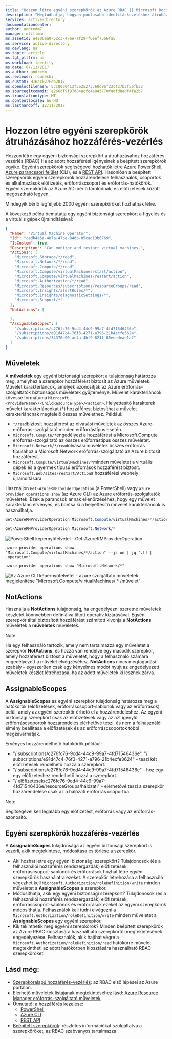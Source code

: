 ```yaml
---
title: "Hozzon létre egyéni szerepkörök az Azure RBAC |} Microsoft Docs"
description: "Megtudhatja, hogyan pontosabb identitáskezeléshez átruházásához hozzáférés-vezérléssel egyéni szerepkörök definiálása az Azure-előfizetésben."
services: active-directory
documentationcenter: 
author: andredm7
manager: mtillman
ms.assetid: e4206ea9-52c3-47ee-af29-f6eef7566fa5
ms.service: active-directory
ms.devlang: na
ms.topic: article
ms.tgt_pltfrm: na
ms.workload: identity
ms.date: 07/11/2017
ms.author: andredm
ms.reviewer: rqureshi
ms.custom: H1Hack27Feb2017
ms.openlocfilehash: 53c8060413f5625273360d9bf23cf27b3f56fb32
ms.sourcegitcommit: e266df9f97d04acfc4a843770fadfd8edf4fa2b7
ms.translationtype: MT
ms.contentlocale: hu-HU
ms.lasthandoff: 12/11/2017
---
```

# <a name="create-custom-roles-for-azure-role-based-access-control"></a>Hozzon létre egyéni szerepkörök átruházásához hozzáférés-vezérlés
Hozzon létre egy egyéni biztonsági szerepkört a átruházásához hozzáférés-vezérlés (RBAC) Ha az adott hozzáférési igényeinek a beépített szerepkörök egyike. Egyéni szerepkörök segítségével hozhatók létre [Azure PowerShell](role-based-access-control-manage-access-powershell.md), [Azure parancssori felület](role-based-access-control-manage-access-azure-cli.md) (CLI), és a [REST API](role-based-access-control-manage-access-rest.md). Hasonlóan a beépített szerepkörök egyéni szerepkörök hozzárendelése felhasználók, csoportok és alkalmazások előfizetés, erőforráscsoport és erőforrás-hatókörök. Egyéni szerepkörök az Azure AD-bérlő tárolódnak, és előfizetések között megosztható legyen.

Mindegyik bérlő legfeljebb 2000 egyéni szerepköröket hozhatnak létre. 

A következő példa bemutatja egy egyéni biztonsági szerepkört a figyelés és a virtuális gépek újraindításával:

```json
{
  "Name": "Virtual Machine Operator",
  "Id": "cadb4a5a-4e7a-47be-84db-05cad13b6769",
  "IsCustom": true,
  "Description": "Can monitor and restart virtual machines.",
  "Actions": [
    "Microsoft.Storage/*/read",
    "Microsoft.Network/*/read",
    "Microsoft.Compute/*/read",
    "Microsoft.Compute/virtualMachines/start/action",
    "Microsoft.Compute/virtualMachines/restart/action",
    "Microsoft.Authorization/*/read",
    "Microsoft.Resources/subscriptions/resourceGroups/read",
    "Microsoft.Insights/alertRules/*",
    "Microsoft.Insights/diagnosticSettings/*",
    "Microsoft.Support/*"
  ],
  "NotActions": [

  ],
  "AssignableScopes": [
    "/subscriptions/c276fc76-9cd4-44c9-99a7-4fd71546436e",
    "/subscriptions/e91d47c4-76f3-4271-a796-21b4ecfe3624",
    "/subscriptions/34370e90-ac4a-4bf9-821f-85eeedeae1a2"
  ]
}
```
## <a name="actions"></a>Műveletek
A **műveletek** egy egyéni biztonsági szerepkört a tulajdonság határozza meg, amelyhez a szerepkör hozzáférést biztosít az Azure műveletek. Művelet karakterláncok, amelyek azonosítják az Azure erőforrás-szolgáltatók biztonságos műveletek gyűjteménye. Művelet karakterláncok kövesse formátuma `Microsoft.<ProviderName>/<ChildResourceType>/<action>`. Helyettesítő karakterek művelet karakterláncokat (\*) hozzáférést biztosíthat a művelet karakterláncnak megfelelő összes művelethez. Például:

* `*/read`biztosít hozzáférést az olvasási műveletek az összes Azure-erőforrás-szolgáltató minden erőforrástípus esetén.
* `Microsoft.Compute/*`engedélyezi a hozzáférést a Microsoft.Compute erőforrás-szolgáltató az összes erőforrástípus összes műveletet.
* `Microsoft.Network/*/read`olvasási műveletek összes erőforrás típusához a Microsoft.Network erőforrás-szolgáltató az Azure biztosít hozzáférést.
* `Microsoft.Compute/virtualMachines/*`minden műveletet a virtuális gépek és a gyermek típusú erőforrások hozzáférést biztosít.
* `Microsoft.Web/sites/restart/Action`a hozzáférési webhely újraindítására.

Használjon `Get-AzureRmProviderOperation` (a PowerShell) vagy `azure provider operations show` (az Azure CLI) az Azure erőforrás-szolgáltatók műveletek. Ezek a parancsok annak ellenőrzéséhez, hogy egy művelet karakterlánc érvényes, és bontsa ki a helyettesítő művelet karakterláncok is használhatja.

```powershell
Get-AzureRMProviderOperation Microsoft.Compute/virtualMachines/*/action | FT Operation, OperationName

Get-AzureRMProviderOperation Microsoft.Network/*
```

![PowerShell képernyőfelvétel - Get-AzureRMProviderOperation](./media/role-based-access-control-configure/1-get-azurermprovideroperation-1.png)

```azurecli
azure provider operations show "Microsoft.Compute/virtualMachines/*/action" --js on | jq '.[] | .operation'

azure provider operations show "Microsoft.Network/*"
```

![Az Azure CLI képernyőfelvétel - azure szolgáltató műveletek megjelenítése "Microsoft.Compute/virtualMachines/ \* /művelet" ](./media/role-based-access-control-configure/1-azure-provider-operations-show.png)

## <a name="notactions"></a>NotActions
Használja a **NotActions** tulajdonság, ha engedélyezni szeretné műveletek készletét könnyebben definiálva tiltott operatív kizárásával. Egyéni szerepkör által biztosított hozzáférést számított kivonja a **NotActions** műveletek a **műveletek** műveletek.

> [!NOTE]
> Ha egy felhasználó tartozik, amely nem tartalmazza egy műveletet a szerepkör **NotActions**, és hozzá van rendelve egy második szerepkör, amely hozzáférést biztosít a műveletet, hogy a felhasználó számára engedélyezett a művelet elvégzéséhez. **NotActions** nincs megtagadási szabály – egyszerűen csak egy kényelmes módot nyújt az engedélyezett műveletek készlet létrehozása, ha az adott műveletek ki lesznek zárva.
>
>

## <a name="assignablescopes"></a>AssignableScopes
A **AssignableScopes** az egyéni szerepkör tulajdonság határozza meg a hatókörök (előfizetések, erőforráscsoport-sablonok vagy az erőforrások) belül, amely az egyéni szerepkör érhető el a hozzárendeléshez. Az egyéni biztonsági szerepkört csak az előfizetések vagy az azt igénylő erőforráscsoportok hozzárendelés elérhetővé teszi, és nem a felhasználói élmény beállítása a előfizetések és az erőforráscsoportok többi megzavarhatják.

Érvényes hozzárendelhető hatókörök például:

* "/ subscriptions/c276fc76-9cd4-44c9-99a7-4fd71546436e", "/ subscriptions/e91d47c4-76f3-4271-a796-21b4ecfe3624" - teszi két előfizetések rendelhető hozzá a szerepkört.
* "/ subscriptions/c276fc76-9cd4-44c9-99a7-4fd71546436e" - hoz egy-egy előfizetéshez rendelhető hozzá a szerepkört.
* "/ előfizetések/c276fc76-9cd4-44c9-99a7-4fd71546436e/resourceGroups/hálózati" - elérhetővé teszi a szerepkör hozzárendelése csak az a hálózati erőforrás csoportba.

> [!NOTE]
> Segítségével kell legalább egy előfizetést, erőforrás vagy az erőforrás-azonosító.
>
>

## <a name="custom-roles-access-control"></a>Egyéni szerepkörök hozzáférés-vezérlés
A **AssignableScopes** tulajdonsága az egyéni biztonsági szerepkört is vezérli, akik megtekintése, módosítása és törlése a szerepkör.

* Aki hozhat létre egy egyéni biztonsági szerepkört?
    Tulajdonosok (és a felhasználói hozzáférés rendszergazdák) előfizetések, erőforráscsoport-sablonok és erőforrások hozhat létre egyéni szerepkörök használatra ezeket.
    A szerepkör létrehozása a felhasználó végezhet kell `Microsoft.Authorization/roleDefinition/write` minden műveletet a **AssignableScopes** a szerepkör.
* Módosíthatja, akik egy egyéni biztonsági szerepkört?
    Tulajdonosok (és a felhasználói hozzáférés rendszergazdák) előfizetések, erőforráscsoport-sablonok és erőforrások ezeket az egyéni szerepkörök módosíthatja. Felhasználók kell tudni elvégezni a `Microsoft.Authorization/roleDefinition/write` minden műveletet a **AssignableScopes** egy egyéni szerepkör.
* Kik tekinthetik meg egyéni szerepkörök?
    Minden beépített szerepkörök az Azure RBAC kiosztására használható szerepkörtől megtekintésének engedélyezése. Felhasználók, akik hajthat végre a `Microsoft.Authorization/roleDefinition/read` hatókörre művelet megtekintheti az adott hatókörben kiosztására használható RBAC szerepköröket.

## <a name="see-also"></a>Lásd még:
* [Szerepköralapú hozzáférés-vezérlés](role-based-access-control-configure.md): az RBAC első lépései az Azure portálon.
* Elérhető műveletek listájának megtekintéséhez lásd: [Azure Resource Manager erőforrás-szolgáltató műveletek](role-based-access-control-resource-provider-operations.md).
* Útmutató: a hozzáférés kezelése:
  * [PowerShell](role-based-access-control-manage-access-powershell.md)
  * [Azure CLI](role-based-access-control-manage-access-azure-cli.md)
  * [REST API](role-based-access-control-manage-access-rest.md)
* [Beépített szerepkörök](role-based-access-built-in-roles.md): részletes információkat szolgáltatva a szerepköröket, az RBAC szabványos tartalmazza.
